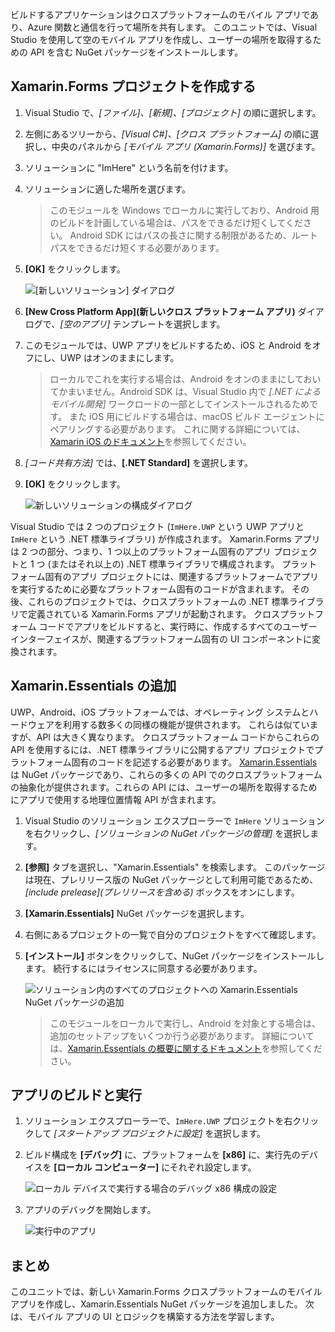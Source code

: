 ビルドするアプリケーションはクロスプラットフォームのモバイル アプリであり、Azure 関数と通信を行って場所を共有します。 このユニットでは、Visual Studio を使用して空のモバイル アプリを作成し、ユーザーの場所を取得するための API を含む NuGet パッケージをインストールします。

## <a name="create-the-xamarinforms-project"></a>Xamarin.Forms プロジェクトを作成する

1. Visual Studio で、*[ファイル]、[新規]、[プロジェクト]* の順に選択します。

1. 左側にあるツリーから、*[Visual C#]、[クロス プラットフォーム]* の順に選択し、中央のパネルから *[モバイル アプリ (Xamarin.Forms)]* を選びます。

1. ソリューションに "ImHere" という名前を付けます。

1. ソリューションに適した場所を選びます。

    > このモジュールを Windows でローカルに実行しており、Android 用のビルドを計画している場合は、パスをできるだけ短くしてください。 Android SDK にはパスの長さに関する制限があるため、ルート パスをできるだけ短くする必要があります。

1. **[OK]** をクリックします。

    ![[新しいソリューション] ダイアログ](../media/2-new-solution-dialog.png)

1. **[New Cross Platform App]\(新しいクロス プラットフォーム アプリ\)** ダイアログで、*[空のアプリ]* テンプレートを選択します。

1. このモジュールでは、UWP アプリをビルドするため、iOS と Android をオフにし、UWP はオンのままにします。

    > ローカルでこれを実行する場合は、Android をオンのままにしておいてかまいません。Android SDK は、Visual Studio 内で *[.NET によるモバイル開発]* ワークロードの一部としてインストールされるためです。 また iOS 用にビルドする場合は、macOS ビルド エージェントにペアリングする必要があります。 これに関する詳細については、[Xamarin iOS のドキュメント](https://docs.microsoft.com/xamarin/ios/get-started/installation/windows/connecting-to-mac/)を参照してください。

1. *[コード共有方法]* では、**[.NET Standard]** を選択します。

1. **[OK]** をクリックします。

    ![新しいソリューションの構成ダイアログ](../media/2-configure-solution-dialog.png)

Visual Studio では 2 つのプロジェクト (`ImHere.UWP` という UWP アプリと `ImHere` という .NET 標準ライブラリ) が作成されます。 Xamarin.Forms アプリは 2 つの部分、つまり、1 つ以上のプラットフォーム固有のアプリ プロジェクトと 1 つ (またはそれ以上の) .NET 標準ライブラリで構成されます。 プラットフォーム固有のアプリ プロジェクトには、関連するプラットフォームでアプリを実行するために必要なプラットフォーム固有のコードが含まれます。 その後、これらのプロジェクトでは、クロスプラットフォームの .NET 標準ライブラリで定義されている Xamarin.Forms アプリが起動されます。 クロスプラットフォーム コードでアプリをビルドすると、実行時に、作成するすべてのユーザー インターフェイスが、関連するプラットフォーム固有の UI コンポーネントに変換されます。

## <a name="adding-xamarinessentials"></a>Xamarin.Essentials の追加

UWP、Android、iOS プラットフォームでは、オペレーティング システムとハードウェアを利用する数多くの同様の機能が提供されます。 これらは似ていますが、API は大きく異なります。 クロスプラットフォーム コードからこれらの API を使用するには、.NET 標準ライブラリに公開するアプリ プロジェクトでプラットフォーム固有のコードを記述する必要があります。 [Xamarin.Essentials](https://docs.microsoft.com/xamarin/essentials/) は NuGet パッケージであり、これらの多くの API でのクロスプラットフォームの抽象化が提供されます。これらの API には、ユーザーの場所を取得するためにアプリで使用する地理位置情報 API が含まれます。

1. Visual Studio のソリューション エクスプローラーで `ImHere` ソリューションを右クリックし、*[ソリューションの NuGet パッケージの管理]* を選択します。

1. **[参照]** タブを選択し、"Xamarin.Essentials" を検索します。 このパッケージは現在、プレリリース版の NuGet パッケージとして利用可能であるため、*[include prelease]\(プレリリースを含める\)* ボックスをオンにします。

1. **[Xamarin.Essentials]** NuGet パッケージを選択します。

1. 右側にあるプロジェクトの一覧で自分のプロジェクトをすべて確認します。

1. **[インストール]** ボタンをクリックして、NuGet パッケージをインストールします。 続行するにはライセンスに同意する必要があります。

    ![ソリューション内のすべてのプロジェクトへの Xamarin.Essentials NuGet パッケージの追加](../media/2-add-essentials-nuget.png)

    > このモジュールをローカルで実行し、Android を対象とする場合は、追加のセットアップをいくつか行う必要があります。 詳細については、[Xamarin.Essentials の概要に関するドキュメント](https://docs.microsoft.com/xamarin/essentials/get-started?context=xamarin%2Fios&tabs=windows%2Candroid)を参照してください。

## <a name="building-and-running-the-app"></a>アプリのビルドと実行

1. ソリューション エクスプローラーで、`ImHere.UWP` プロジェクトを右クリックして *[スタートアップ プロジェクトに設定]* を選択します。

1. ビルド構成を **[デバッグ]** に、プラットフォームを **[x86]** に、実行先のデバイスを **[ローカル コンピューター]** にそれぞれ設定します。

    ![ローカル デバイスで実行する場合のデバッグ x86 構成の設定](../media/2-debug-configuration.png)

1. アプリのデバッグを開始します。

    ![実行中のアプリ](../media/2-debuging-app.png)

## <a name="summary"></a>まとめ

このユニットでは、新しい Xamarin.Forms クロスプラットフォームのモバイル アプリを作成し、Xamarin.Essentials NuGet パッケージを追加しました。 次は、モバイル アプリの UI とロジックを構築する方法を学習します。